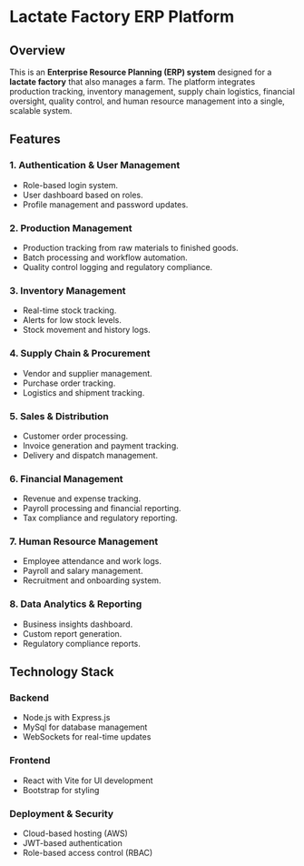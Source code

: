 # Lactate Factory ERP Platform

## Overview
This is an **Enterprise Resource Planning (ERP) system** designed for a **lactate factory** that also manages a farm. The platform integrates production tracking, inventory management, supply chain logistics, financial oversight, quality control, and human resource management into a single, scalable system.

## Features
### **1. Authentication & User Management**
- Role-based login system.
- User dashboard based on roles.
- Profile management and password updates.

### **2. Production Management**
- Production tracking from raw materials to finished goods.
- Batch processing and workflow automation.
- Quality control logging and regulatory compliance.

### **3. Inventory Management**
- Real-time stock tracking.
- Alerts for low stock levels.
- Stock movement and history logs.

### **4. Supply Chain & Procurement**
- Vendor and supplier management.
- Purchase order tracking.
- Logistics and shipment tracking.

### **5. Sales & Distribution**
- Customer order processing.
- Invoice generation and payment tracking.
- Delivery and dispatch management.

### **6. Financial Management**
- Revenue and expense tracking.
- Payroll processing and financial reporting.
- Tax compliance and regulatory reporting.

### **7. Human Resource Management**
- Employee attendance and work logs.
- Payroll and salary management.
- Recruitment and onboarding system.

### **8. Data Analytics & Reporting**
- Business insights dashboard.
- Custom report generation.
- Regulatory compliance reports.

## Technology Stack
### **Backend**
- Node.js with Express.js
- MySql for database management
- WebSockets for real-time updates

### **Frontend**
- React with Vite for UI development
- Bootstrap for styling

### **Deployment & Security**
- Cloud-based hosting (AWS)
- JWT-based authentication
- Role-based access control (RBAC)




